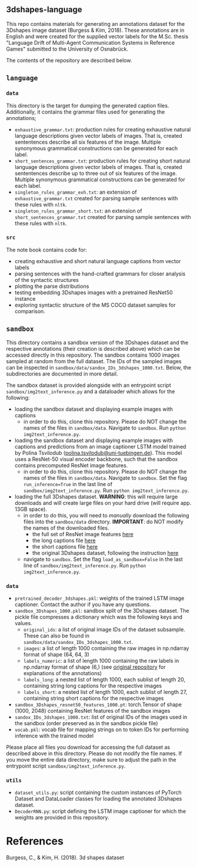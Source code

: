 ## 3dshapes-language 

This repo contains materials for generating an annotations dataset for the 3Dshapes image dataset (Burgess & Kim, 2018).
These annotations are in English and were created for the supplied vector labels for the M.Sc. thesis "Language Drift of Multi-Agent Communication Systems in Reference Games" submitted to the University of Osnabrück. 

The contents of the repository are described below.

## `language`

### `data`

This directory is the target for dumping the generated caption files. 
Additionally, it contains the grammar files used for generating the annotations;

* `exhaustive_grammar.txt`: production rules for creating exhaustive natural language descriptions given vector labels of images. That is, created sententences describe all six features of the image. Multiple synonymous grammatical constructions can be generated for each label.
* `short_sentences_grammar.txt`: production rules for creating short natural language descriptions given vector labels of images. That is, created sententences describe up to three out of six features of the image. Multiple synonymous grammatical constructions can be generated for each label.
* `singleton_rules_grammar_exh.txt`: an extension of `exhaustive_grammar.txt` created for parsing sample sentences with these rules with `nltk`. 
* `singleton_rules_grammar_short.txt`: an extension of `short_sentences_grammar.txt` created for parsing sample sentences with these rules with `nltk`. 

### `src`

The note book contains code for:

* creating exhaustive and short natural language captions from vector labels
* parsing sentences with the hand-crafted grammars for closer analysis of the syntactic structures
* plotting the parse distributions
* testing embedding 3Dshapes images with a pretrained ResNet50 instance
* exploring syntactic structure of the MS COCO dataset samples for comparison.

## `sandbox`

This directory contains a sandbox version of the 3Dshapes dataset and the respective annotations (their creation is described above) which can be accessed directly in this repository. The sandbox contains 1000 images sampled at random from the full dataset. The IDs of the sampled images can be inspected in `sandbox/data/sandox_IDs_3dshapes_1000.txt`. Below, the subdirectories are documented in more detail.

The sandbox dataset is provided alongside with an entrypoint script `sandbox/img2text_inference.py` and a dataloader which allows for the following: 

* loading the sandbox dataset and displaying example images with captions
    * in order to do this, clone this repository. Please do NOT change the names of the files in `sandbox/data`. Navigate to `sandbox`. Run `python img2text_inference.py`.
* loading the sandbox dataset and displaying example images with captions and predictions from an image captioner LSTM model trained by Polina Tsvilodub (polina.tsvilodub@uni-tuebingen.de). This model uses a ResNet-50 visual encoder backbone, such that the sandbox contains precomputed ResNet image features.
    * in order to do this, clone this repository. Please do NOT change the names of the files in `sandbox/data`. Navigate to `sandbox`. Set the flag `run_inference=True` in the last line of `sandbox/img2text_inference.py`. Run `python img2text_inference.py`.
* loading the full 3Dshapes dataset. **WARNING**: this will require large downloads and will create large files on your hard drive (will require app. 13GB space).
    * in order to do this, you will need to *manually* download the following files into the `sandbox/data` directory. **IMPORTANT**: do NOT modify the names of the downloaded files.
        * the full set of ResNet image features [here](https://drive.google.com/file/d/1OZ7a2xoMK9uF5akMpEo7fQee3J3QeQ3F/view?usp=share_link)
        * the long captions file [here](https://drive.google.com/file/d/1lwxmF9FGteoSZ4dA483bOmItqlEFVLMZ/view?usp=share_link)
        * the short captions file [here](https://drive.google.com/file/d/1rVk7b6IZ5unR-Oihjpf81xR-SCaRHEg_/view?usp=share_link)
        * the original 3Dshapes dataset, following the instruction [here](https://github.com/deepmind/3d-shapes)
    * navigate to `sandbox`. Set the flag `load_as_sandbox=False` in the last line of `sandbox/img2text_inference.py`. Run `python img2text_inference.py`.

### `data`

* `pretrained_decoder_3dshapes.pkl`: weights of the trained LSTM image captioner. Contact the author if you have any questions.
* `sandbox_3Dshapes_1000.pkl`: sandbox split of the 3Dshapes dataset. The pickle file compresses a dictionary which was the following keys and values. 
    * `original_ids`: a list of original image IDs of the dataset subsample. These can also be found in `sandbox/data/sandox_IDs_3dshapes_1000.txt`.
    * `images`: a list of length 1000 containing the raw images in np.ndarray format of shape (64, 64, 3)
    * `labels_numeric`: a list of length 1000 containing the raw labels in np.ndarray format of shape (6,) (see [original repository](https://github.com/deepmind/3d-shapes) for explanations of the annotations)
    * `labels_long`: a nested list of length 1000, each sublist of length 20, containing string long captions for the respective images
    * `labels_short`: a nested list of length 1000, each sublist of length 27, containing string short captions for the respective images
* `sandbox_3Dshapes_resnet50_features_1000.pt`: torch.Tensor of shape (1000, 2048) containing ResNet features of the sandbox images
* `sandox_IDs_3dshapes_1000.txt`: list of original IDs of the images used in the sandbox (order preserved as in the sandbox pickle file)
* `vocab.pkl`: vocab file for mapping strings on to token IDs for performing inference with the trained model

Please place all files you download for accessing the full dataset as described above in this directory. Please do not modify the file names. If you move the entire data directory, make sure to adjust the path in the entrypoint script `sandbox/img2text_inference.py`.

### `utils`

* `dataset_utils.py`: script containing the custom instances of PyTorch Dataset and DataLoader classes for loading the annotated 3Dshapes dataset.
* `DecoderRNN.py`: script defining the LSTM image captioner for which the weights are provided in this repository.

# References

Burgess, C., & Kim, H. (2018). 3d shapes dataset